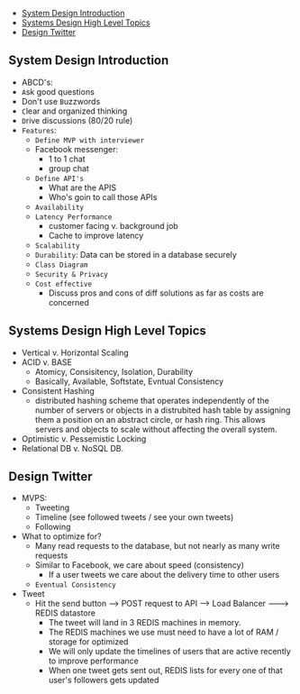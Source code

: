 * [System Design Introduction](#system-design-introduction)
* [Systems Design High Level Topics](#systems-design-high-level-topics)
* [Design Twitter](#design-twitter)

## System Design Introduction
  * ABCD's: 
  * `A`sk good questions
  * Don't use `B`uzzwords
  * `C`lear and organized thinking
  * `D`rive discussions (80/20 rule)
  * `Features`:
    * `Define MVP with interviewer`
    * Facebook messenger:
      * 1 to 1 chat
      * group chat
    * `Define API's`
      * What are the APIS
      * Who's goin to call those APIs
    * `Availability`
    * `Latency Performance`
      * customer facing v. background job
      * Cache to improve latency
    * `Scalability`
    * `Durability`: Data can be stored in a database securely
    * `Class Diagram`
    * `Security & Privacy`
    * `Cost effective`
      * Discuss pros and cons of diff solutions as far as costs are concerned

## Systems Design High Level Topics
  * Vertical v. Horizontal Scaling
  * ACID v. BASE
    * Atomicy, Consisitency, Isolation, Durability
    * Basically, Available, Softstate, Evntual Consistency
  * Consistent Hashing
    * distributed hashing scheme that operates independently of the number of servers or objects in a distrubited hash table by assigning them a position on an abstract circle, or hash ring. This allows servers and objects to scale without affecting the overall system.
  * Optimistic v. Pessemistic Locking
  * Relational DB v. NoSQL DB.

## Design Twitter
  * MVPS:
    * Tweeting
    * Timeline (see followed tweets / see your own tweets)
    * Following
  * What to optimize for?
    * Many read requests to the database, but not nearly as many write requests
    * Similar to Facebook, we care about speed (consistency)
      * If a user tweets we care about the delivery time to other users
    * `Eventual Consistency`
  * Tweet
    * Hit the send button --> POST request to API --> Load Balancer ---> REDIS datastore 
      * The tweet will land in 3 REDIS machines in memory.
      * The REDIS machines we use must need to have a lot of RAM / storage for optimized
      * We will only update the timelines of users that are active recently to improve performance
      * When one tweet gets sent out, REDIS lists for every one of that user's followers gets updated
  




